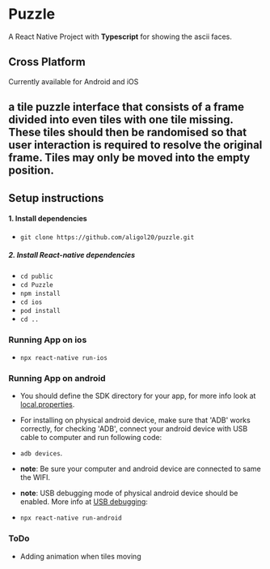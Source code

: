 # Puzzle
A React Native Project with **Typescript** for showing the ascii faces.

## Cross Platform
Currently available for Android and iOS


 

a tile puzzle interface that consists of a frame divided into even tiles with one tile missing. These tiles should then be randomised so that user interaction is required to resolve the original frame. Tiles may only be moved into the empty position.
----

## Setup instructions

#### 1. Install dependencies
- `git clone https://github.com/aligol20/puzzle.git`
##### 2. Install React-native dependencies
- `cd public`
- `cd Puzzle`
- `npm install`
- `cd ios`
- `pod install`
- `cd ..`
### Running App on ios
- `npx react-native run-ios`
### Running App on android
- You should define the SDK directory for your app, for more info look at [local.properties](https://stackoverflow.com/questions/27620262/sdk-location-not-found-define-location-with-sdk-dir-in-the-local-properties-fil).

- For installing on physical android device, make sure that 'ADB' works correctly, for checking 'ADB', connect your android device with USB cable to computer and run following code:
- `adb devices`.
- **note**: Be sure your computer and android device are connected to same the WIFI.
- **note**:  USB debugging mode of physical android device should be enabled. More info at [USB debugging](https://developer.android.com/studio/debug/dev-options):
- `npx react-native run-android`
### ToDo
- Adding animation when tiles moving







